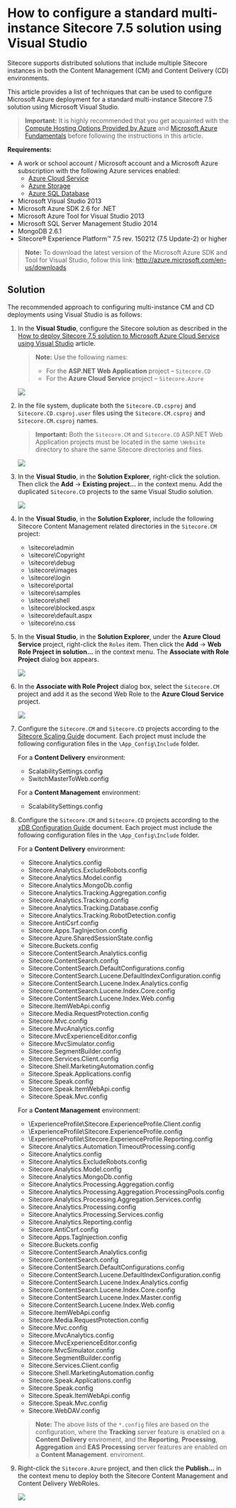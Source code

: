 # How to configure a standard multi-instance Sitecore 7.5 solution using Visual Studio

Sitecore supports distributed solutions that include multiple Sitecore instances in both the Content Management (CM) and Content Delivery (CD) environments.

This article provides a list of techniques that can be used to configure Microsoft Azure deployment for a standard multi-instance Sitecore 7.5 solution using Microsoft Visual Studio.

> **Important:** It is highly recommended that you get acquainted with the [Compute Hosting Options Provided by Azure](http://azure.microsoft.com/en-us/documentation/articles/fundamentals-application-models/) and [Microsoft Azure Fundamentals](http://www.microsoftvirtualacademy.com/colleges/Azure-fundamentals) before following the instructions in this article.

**Requirements:**
- A work or school account / Microsoft account and a Microsoft Azure subscription with the following Azure services enabled:
  - [Azure Cloud Service](https://msdn.microsoft.com/en-us/library/azure/jj155995.aspx)
  - [Azure Storage](https://msdn.microsoft.com/en-us/library/azure/gg433040.aspx)
  - [Azure SQL Database](https://msdn.microsoft.com/en-us/library/azure/ee336279.aspx)
- Microsoft Visual Studio 2013
- Microsoft Azure SDK 2.6 for .NET
- Microsoft Azure Tool for Visual Studio 2013 
- Microsoft SQL Server Management Studio 2014
- MongoDB 2.6.1
- Sitecore® Experience Platform™ 7.5 rev. 150212 (7.5 Update-2) or higher

> **Note:** To download the latest version of the Microsoft Azure SDK and Tool for Visual Studio, follow this link: http://azure.microsoft.com/en-us/downloads

## Solution

The recommended approach to configuring multi-instance CM and CD deployments using Visual Studio is as follows:

1. In the **Visual Studio**, configure the Sitecore solution as described in the [How to deploy Sitecore 7.5 solution to Microsoft Azure Cloud Service using Visual Studio](how-to-deploy-sitecore-75-solution-to-microsoft-azure-cloud-service-using-visual-studio.md) article.

   > **Note:** Use the following names:
   > - For the **ASP.NET Web Application** project – `Sitecore.CD`
   > - For the **Azure Cloud Service** project – `Sitecore.Azure`
  
   ![](./media/how-to-configure-a-standard-multi-instance-sitecore-75-solution-using-visual-studio/VS-01.png)

2. In the file system, duplicate both the `Sitecore.CD.csproj` and `Sitecore.CD.csproj.user` files using the `Sitecore.CM.csproj` and `Sitecore.CM.csproj` names.

   > **Important:** Both the `Sitecore.CM` and `Sitecore.CD` ASP.NET Web Application projects must be located in the same `\Website` directory to share the same Sitecore directories and files.

   ![](./media/how-to-configure-a-standard-multi-instance-sitecore-75-solution-using-visual-studio/VS-02.png)

3. In the **Visual Studio**, in the **Solution Explorer**, right-click the solution. Then click the **Add** -> **Existing project...** in the context menu. Add the duplicated `Sitecore.CD` projects to the same Visual Studio solution.

   ![](./media/how-to-configure-a-standard-multi-instance-sitecore-75-solution-using-visual-studio/VS-03.png)

4. In the **Visual Studio**, in the **Solution Explorer**, include the following Sitecore Content Management related directories in the `Sitecore.CM` project:
   
   - \sitecore\admin
   - \sitecore\Copyright
   - \sitecore\debug
   - \sitecore\images
   - \sitecore\login
   - \sitecore\portal
   - \sitecore\samples
   - \sitecore\shell
   - \sitecore\blocked.aspx
   - \sitecore\default.aspx
   - \sitecore\no.css

5. In the **Visual Studio**, in the **Solution Explorer**, under the **Azure Cloud Service** project, right-click the `Roles` item. Then click the **Add** -> **Web Role Project in solution...** in the context menu. The **Associate with Role Project** dialog box appears.

   ![](./media/how-to-configure-a-standard-multi-instance-sitecore-75-solution-using-visual-studio/VS-04.png)

6. In the **Associate with Role Project** dialog box, select the `Sitecore.CM` project and add it as the second Web Role to the **Azure Cloud Service** project.

   ![](./media/how-to-configure-a-standard-multi-instance-sitecore-75-solution-using-visual-studio/VS-05.png)

7. Configure the `Sitecore.CM` and `Sitecore.CD` projects according to the [Sitecore Scaling Guide](http://sdn.sitecore.net/Reference/Sitecore%207/Scaling%20Guide.aspx) document. Each project must include the following configuration files in the `\App_Config\Include` folder.

   For a **Content Delivery** environment: 
   - ScalabilitySettings.config
   - SwitchMasterToWeb.config
     
   For a **Content Management** environment:
   - ScalabilitySettings.config
     
8. Configure the `Sitecore.CM` and `Sitecore.CD` projects according to the [xDB Configuration Guide](https://sdn.sitecore.net/SDN5/Reference/Sitecore%207/xDB%20Configuration%20Guide.aspx) document. Each project must include the following configuration files in the `\App_Config\Include` folder. 
   
   For a **Content Delivery** environment:
   - Sitecore.Analytics.config
   - Sitecore.Analytics.ExcludeRobots.config
   - Sitecore.Analytics.Model.config
   - Sitecore.Analytics.MongoDb.config
   - Sitecore.Analytics.Tracking.Aggregation.config
   - Sitecore.Analytics.Tracking.config
   - Sitecore.Analytics.Tracking.Database.config
   - Sitecore.Analytics.Tracking.RobotDetection.config
   - Sitecore.AntiCsrf.config
   - Sitecore.Apps.TagInjection.config
   - Sitecore.Azure.SharedSessionState.config
   - Sitecore.Buckets.config
   - Sitecore.ContentSearch.Analytics.config
   - Sitecore.ContentSearch.config
   - Sitecore.ContentSearch.DefaultConfigurations.config
   - Sitecore.ContentSearch.Lucene.DefaultIndexConfiguration.config
   - Sitecore.ContentSearch.Lucene.Index.Analytics.config
   - Sitecore.ContentSearch.Lucene.Index.Core.config
   - Sitecore.ContentSearch.Lucene.Index.Web.config
   - Sitecore.ItemWebApi.config
   - Sitecore.Media.RequestProtection.config
   - Sitecore.Mvc.config
   - Sitecore.MvcAnalytics.config
   - Sitecore.MvcExperienceEditor.config
   - Sitecore.MvcSimulator.config
   - Sitecore.SegmentBuilder.config
   - Sitecore.Services.Client.config
   - Sitecore.Shell.MarketingAutomation.config
   - Sitecore.Speak.Applications.config
   - Sitecore.Speak.config
   - Sitecore.Speak.ItemWebApi.config
   - Sitecore.Speak.Mvc.config
     
   For a **Content Management** environment:
   - \ExperienceProfile\Sitecore.ExperienceProfile.Client.config
   - \ExperienceProfile\Sitecore.ExperienceProfile.config
   - \ExperienceProfile\Sitecore.ExperienceProfile.Reporting.config
   - Sitecore.Analytics.Automation.TimeoutProcessing.config
   - Sitecore.Analytics.config
   - Sitecore.Analytics.ExcludeRobots.config
   - Sitecore.Analytics.Model.config
   - Sitecore.Analytics.MongoDb.config
   - Sitecore.Analytics.Processing.Aggregation.config
   - Sitecore.Analytics.Processing.Aggregation.ProcessingPools.config
   - Sitecore.Analytics.Processing.Aggregation.Services.config
   - Sitecore.Analytics.Processing.config
   - Sitecore.Analytics.Processing.Services.config
   - Sitecore.Analytics.Reporting.config
   - Sitecore.AntiCsrf.config
   - Sitecore.Apps.TagInjection.config
   - Sitecore.Buckets.config
   - Sitecore.ContentSearch.Analytics.config
   - Sitecore.ContentSearch.config
   - Sitecore.ContentSearch.DefaultConfigurations.config
   - Sitecore.ContentSearch.Lucene.DefaultIndexConfiguration.config
   - Sitecore.ContentSearch.Lucene.Index.Analytics.config
   - Sitecore.ContentSearch.Lucene.Index.Core.config
   - Sitecore.ContentSearch.Lucene.Index.Master.config
   - Sitecore.ContentSearch.Lucene.Index.Web.config
   - Sitecore.ItemWebApi.config
   - Sitecore.Media.RequestProtection.config
   - Sitecore.Mvc.config
   - Sitecore.MvcAnalytics.config
   - Sitecore.MvcExperienceEditor.config
   - Sitecore.MvcSimulator.config
   - Sitecore.SegmentBuilder.config
   - Sitecore.Services.Client.config
   - Sitecore.Shell.MarketingAutomation.config
   - Sitecore.Speak.Applications.config
   - Sitecore.Speak.config
   - Sitecore.Speak.ItemWebApi.config
   - Sitecore.Speak.Mvc.config
   - Sitecore.WebDAV.config
   
   > **Note:** The above lists of the `*.config` files are based on the configuration, where the **Tracking** server feature is enabled on a **Content Delivery** enviroment, and the **Reporting**, **Processing**, **Aggregation** and **EAS Processing** server features are enabled on a **Content Management**. enviroment.
 
8. Right-click the `Sitecore.Azure` project, and then click the **Publish...** in the context menu to deploy both the Sitecore Content Management and Content Delivery WebRoles.

   ![](./media/how-to-configure-a-standard-multi-instance-sitecore-75-solution-using-visual-studio/VS-06.png)
